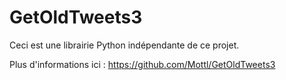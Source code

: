 # GetOldTweets3

Ceci est une librairie Python indépendante de ce projet.

Plus d'informations ici :
https://github.com/Mottl/GetOldTweets3
